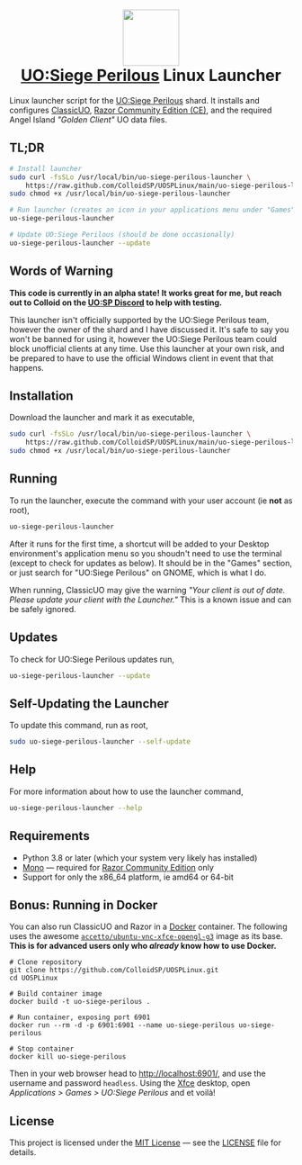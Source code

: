 <h1 align="center">
    <img src="https://raw.github.com/ColloidSP/UOSPLinux/main/uo-siege-perilous-icon.png" width="100"><br>
    <a href="https://game-master.net/">UO:Siege Perilous</a> Linux Launcher
</h1>

Linux launcher script for the [UO:Siege Perilous](https://game-master.net/) shard.
It installs and configures [ClassicUO](https://www.classicuo.eu/),
[Razor Community Edition (CE)](https://www.razorce.com/), and the required
Angel Island _"Golden Client"_ UO data files.

## TL;DR

```bash
# Install launcher
sudo curl -fsSLo /usr/local/bin/uo-siege-perilous-launcher \
    https://raw.github.com/ColloidSP/UOSPLinux/main/uo-siege-perilous-launcher
sudo chmod +x /usr/local/bin/uo-siege-perilous-launcher

# Run launcher (creates an icon in your applications menu under "Games")
uo-siege-perilous-launcher

# Update UO:Siege Perilous (should be done occasionally)
uo-siege-perilous-launcher --update
```

## Words of Warning

**This code is currently in an alpha state! It works great for me, but reach out
to Colloid on the [UO:SP Discord](https://discord.gg/GwRuSV9vAb) to help with
testing.**

This launcher isn't officially supported by the UO:Siege Perilous team, however
the owner of the shard and I have discussed it. It's safe to say you won't be
banned for using it, however the UO:Siege Perilous team could block unofficial clients at any time. Use this launcher at your own risk, and be prepared to have to use the official Windows client in event that that happens.

## Installation

Download the launcher and mark it as executable,

```bash
sudo curl -fsSLo /usr/local/bin/uo-siege-perilous-launcher \
    https://raw.github.com/ColloidSP/UOSPLinux/main/uo-siege-perilous-launcher
sudo chmod +x /usr/local/bin/uo-siege-perilous-launcher
```

## Running

To run the launcher, execute the command with your user account (ie **not** as root),

```bash
uo-siege-perilous-launcher
```

After it runs for the first time, a shortcut will be added to your Desktop
environment's application menu so you shoudn't need to use the terminal
(except to check for updates as below). It should be in the "Games" section,
or just search for "UO:Siege Perilous" on GNOME, which is what I do.

When running, ClassicUO may give the warning _"Your client is out of date. Please
update your client with the Launcher."_ This is a known issue and can be safely
ignored.

## Updates

To check for UO:Siege Perilous updates run,

```bash
uo-siege-perilous-launcher --update
```

## Self-Updating the Launcher

To update this command, run as root,

```bash
sudo uo-siege-perilous-launcher --self-update
```

## Help

For more information about how to use the launcher command,

```bash
uo-siege-perilous-launcher --help
```

## Requirements

* Python 3.8 or later (which your system very likely has installed)
* [Mono](https://www.mono-project.com/) &mdash; required for
  [Razor Community Edition](https://www.razorce.com/) only
* Support for only the x86_64 platform, ie amd64 or 64-bit

## Bonus: Running in Docker

You can also run ClassicUO and Razor in a [Docker](https://www.docker.com/) container.
The following uses the awesome
[`accetto/ubuntu-vnc-xfce-opengl-g3`](https://github.com/accetto/headless-drawing-g3/blob/master/docker/xfce/README.md)
image as its base.
**This is for advanced users only who _already_ know how to use Docker.**

```
# Clone repository
git clone https://github.com/ColloidSP/UOSPLinux.git
cd UOSPLinux

# Build container image
docker build -t uo-siege-perilous .

# Run container, exposing port 6901
docker run --rm -d -p 6901:6901 --name uo-siege-perilous uo-siege-perilous

# Stop container
docker kill uo-siege-perilous
```

Then in your web browser head to <http://localhost:6901/>, and use the username
and password `headless`. Using the [Xfce](https://www.xfce.org/) desktop, open
_Applications > Games > UO:Siege Perilous_ and et voilà!

## License

This project is licensed under the [MIT License](https://opensource.org/licenses/MIT)
&mdash; see the [LICENSE](https://github.com/ColloidSP/UOSPLinux/blob/main/LICENSE)
file for details.

